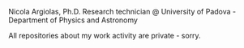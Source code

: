 Nicola Argiolas, Ph.D.
Research technician @ University of Padova - Department of Physics and Astronomy

All repositories about my work activity are private - sorry.
